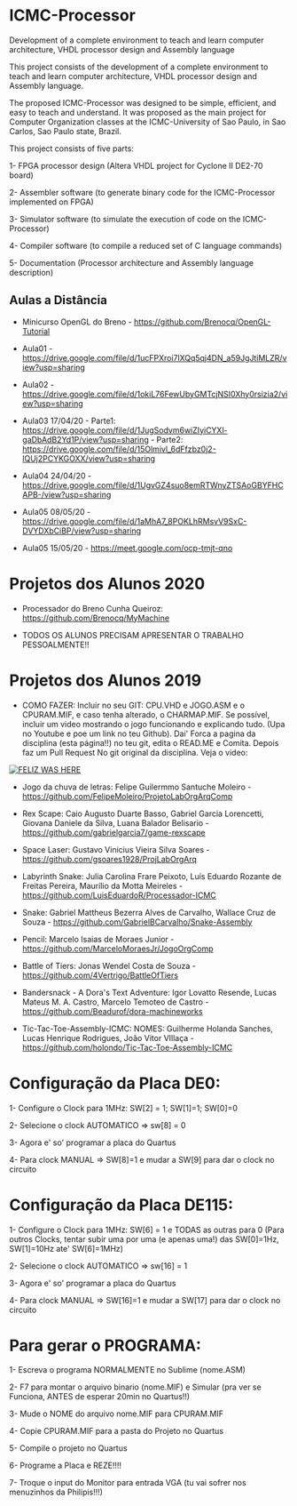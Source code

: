 # ICMC-Processor
Development of a complete environment to teach and learn computer architecture, VHDL processor design and Assembly language

This project consists of the development of a complete environment to teach and learn computer architecture, VHDL processor design and Assembly language.

The proposed ICMC-Processor was designed to be simple, efficient, and easy to teach and understand. It was proposed as the main project for Computer Organization classes at the ICMC-University of Sao Paulo, in Sao Carlos, Sao Paulo state, Brazil.

This project consists of five parts:

1-	FPGA processor design (Altera VHDL project for Cyclone II DE2-70 board)

2-	Assembler software (to generate binary code for the ICMC-Processor implemented on FPGA)

3-	Simulator software (to simulate the execution of code on the ICMC-Processor)

4-	Compiler software (to compile a reduced set of  C language commands)

5-	Documentation (Processor architecture and Assembly language description)

## Aulas a Distância

- Minicurso OpenGL do Breno - https://github.com/Brenocq/OpenGL-Tutorial

- Aula01 - https://drive.google.com/file/d/1ucFPXroi7lXQq5qj4DN_a59JgJtiMLZR/view?usp=sharing

- Aula02 - https://drive.google.com/file/d/1okiL76FewUbyGMTcjNSI0Xhy0rsizia2/view?usp=sharing

- Aula03 17/04/20 - Parte1: https://drive.google.com/file/d/1JugSodvm6wiZIyiCYXl-gaDbAdB2Yd1P/view?usp=sharing - 
Parte2: https://drive.google.com/file/d/15Olmivl_6dFfzbz0j2-lQUj2PCYKGOXX/view?usp=sharing

- Aula04 24/04/20 - https://drive.google.com/file/d/1UgvGZ4suo8emRTWnyZTSAoGBYFHCAPB-/view?usp=sharing

- Aula05 08/05/20 - https://drive.google.com/file/d/1aMhA7_8POKLhRMsvV9SxC-DVYDXbCiBP/view?usp=sharing

- Aula05 15/05/20 - https://meet.google.com/ocp-tmjt-qno


# Projetos dos Alunos 2020

- Processador do Breno Cunha Queiroz: https://github.com/Brenocq/MyMachine

- TODOS OS ALUNOS PRECISAM APRESENTAR O TRABALHO PESSOALMENTE!! 

# Projetos dos Alunos 2019

- COMO FAZER: Incluir no seu GIT: CPU.VHD e JOGO.ASM e o CPURAM.MIF, e caso tenha alterado, o CHARMAP.MIF. Se possível, incluir um video mostrando o jogo funcionando e explicando tudo. (Upa no Youtube e poe um link no teu Github). Dai' Forca a pagina da disciplina (esta página!!) no teu git, edita o READ.ME e Comita. Depois faz um Pull Request No git original da disciplina. Veja o video: 

[![FELIZ WAS HERE](http://img.youtube.com/vi/0vT8zuG9CYM/0.jpg)](http://www.youtube.com/watch?v=0vT8zuG9CYM)


- Jogo da chuva de letras: Felipe Guilermmo Santuche Moleiro - https://github.com/FelipeMoleiro/ProjetoLabOrgArqComp

- Rex Scape: Caio Augusto Duarte Basso, Gabriel Garcia Lorencetti, Giovana Daniele da Silva, Luana Balador Belisario - https://github.com/gabrielgarcia7/game-rexscape

- Space Laser: Gustavo Vinicius Vieira Silva Soares - https://github.com/gsoares1928/ProjLabOrgArq

- Labyrinth Snake: Julia Carolina Frare Peixoto, Luís Eduardo Rozante de Freitas Pereira, Maurílio da Motta Meireles - https://github.com/LuisEduardoR/Processador-ICMC

- Snake: Gabriel Mattheus Bezerra Alves de Carvalho, Wallace Cruz de Souza - https://github.com/GabrielBCarvalho/Snake-Assembly

- Pencil: Marcelo Isaias de Moraes Junior - https://github.com/MarceloMoraesJr/JogoOrgComp

- Battle of Tiers: Jonas Wendel Costa de Souza - https://github.com/4Vertrigo/BattleOfTiers

- Bandersnack - A Dora's Text Adventure: Igor Lovatto Resende, Lucas Mateus M. A. Castro, Marcelo Temoteo de Castro - https://github.com/Beadurof/dora-machineworks

- Tic-Tac-Toe-Assembly-ICMC: NOMES: Guilherme Holanda Sanches, Lucas Henrique Rodrigues, João Vitor VIllaça - https://github.com/holondo/Tic-Tac-Toe-Assembly-ICMC


# Configuração da Placa DE0:

1- Configure o Clock para 1MHz: SW[2] = 1; SW[1]=1; SW[0]=0

2- Selecione o clock AUTOMATICO => sw[8] = 0

3- Agora e' so' programar a placa do Quartus

4- Para clock MANUAL => SW[8]=1  e  mudar a SW[9] para dar o clock no circuito

# Configuração da Placa DE115:

1- Configure o Clock para 1MHz: SW[6] = 1   e TODAS as outras para 0 (Para outros Clocks, tentar subir uma por uma (e apenas uma!) das SW[0]=1Hz, SW[1]=10Hz  ate' SW[6]=1MHz)

2- Selecione o clock AUTOMATICO => sw[16] = 1

3- Agora e' so' programar a placa do Quartus

4- Para clock MANUAL => SW[16]=1  e  mudar a SW[17] para dar o clock no circuito

# Para gerar o PROGRAMA:

1- Escreva o programa NORMALMENTE no Sublime (nome.ASM)

2- F7 para montar o arquivo binario (nome.MIF) e Simular (pra ver se Funciona, ANTES de esperar 20min no Quartus!!)

3- Mude o NOME do arquivo nome.MIF para CPURAM.MIF

4- Copie CPURAM.MIF para a pasta do Projeto no Quartus

5- Compile o projeto no Quartus

6- Programe a Placa e REZE!!!!

7- Troque o  input do Monitor para entrada VGA (tu vai sofrer nos menuzinhos da Philipis!!!)






